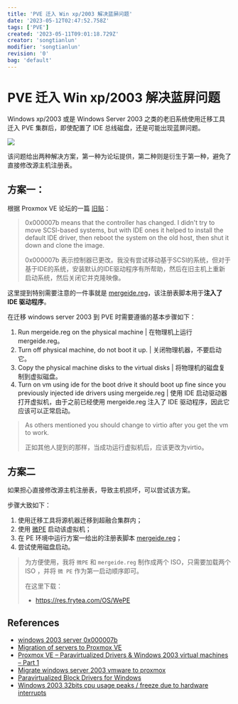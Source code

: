 ```yaml
---
title: 'PVE 迁入 Win xp/2003 解决蓝屏问题'
date: '2023-05-12T02:47:52.758Z'
tags: ['PVE']
created: '2023-05-11T09:01:18.729Z'
creator: 'songtianlun'
modifier: 'songtianlun'
revision: '0'
bag: 'default'
---
```


<!-- Exported from TiddlyWiki at 23:05, 27th 五月 2023 -->

# PVE 迁入 Win xp/2003 解决蓝屏问题

Windows xp/2003 或是 Windows Server 2003 之类的老旧系统使用迁移工具迁入 PVE 集群后，即使配置了 IDE 总线磁盘，还是可能出现蓝屏问题。

![](https://imagehost-cdn.frytea.com//images/2023/05/11/s74gtk-2.png)

该问题给出两种解决方案，第一种为论坛提供，第二种则是衍生于第一种，避免了直接修改源主机注册表。

## 方案一：

根据 Proxmox VE 论坛的一篇 [旧贴](https://forum.proxmox.com/threads/windows-2003-server-0x000007b.7585/post-43388)：

> 0x000007b means that the controller has changed. I didn't try to move SCSI-based systems, but with IDE ones it helped to install the default IDE driver, then reboot the system on the old host, then shut it down and clone the image.
> 
> 0x000007b 表示控制器已更改。我没有尝试移动基于SCSI的系统，但对于基于IDE的系统，安装默认的IDE驱动程序有所帮助，然后在旧主机上重新启动系统，然后关闭它并克隆映像。

这里提到特别需要注意的一件事就是 [mergeide.reg](https://pve.proxmox.com/wiki/Migration_of_servers_to_Proxmox_VE#Prepare_Windows)，该注册表脚本用于**注入了 IDE 驱动程序**。

在迁移 windows server 2003 到 PVE 时需要遵循的基本步骤如下：

1. Run mergeide.reg on the physical machine | 在物理机上运行mergeide.reg。
2. Turn off physical machine, do not boot it up. | 关闭物理机器，不要启动它。
3. Copy the physical machine disks to the virtual disks | 将物理机的磁盘复制到虚拟磁盘。
4. Turn on vm using ide for the boot drive it should boot up fine since you previously injected ide drivers using mergeide.reg | 使用 IDE 启动驱动器打开虚拟机，由于之前已经使用 mergeide.reg 注入了 IDE 驱动程序，因此它应该可以正常启动。

> As others mentioned you should change to virtio after you get the vm to work.
> 
> 正如其他人提到的那样，当成功运行虚拟机后，应该更改为virtio。

## 方案二

如果担心直接修改源主机注册表，导致主机损坏，可以尝试该方案。

步骤大致如下：

1. 使用迁移工具将源机器迁移到超融合集群内；
2. 使用 [微PE](<https://www.wepe.com.cn/download.html>) 启动该虚拟机；
3. 在 PE 环境中运行方案一给出的注册表脚本  [mergeide.reg](<https://pve.proxmox.com/wiki/Migration_of_servers_to_Proxmox_VE#Prepare_Windows>)；
4. 尝试使用磁盘启动。

> 为方便使用，我将 `微PE` 和 `mergeide.reg` 制作成两个 ISO，只需要加载两个 ISO ，并将 `微 PE` 作为第一启动顺序即可。
> 
> 在这里下载：
> 
> - <https://res.frytea.com/OS/WePE>

## References

* [windows 2003 server 0x000007b](https://forum.proxmox.com/threads/windows-2003-server-0x000007b.7585/)
* [Migration of servers to Proxmox VE](https://pve.proxmox.com/wiki/Migration_of_servers_to_Proxmox_VE#Prepare_Windows)
* [Proxmox VE – Paravirtualized Drivers & Windows 2003 virtual machines – Part 1](http://c-nergy.be/blog/?p=1032)
* [Migrate windows server 2003 vmware to proxmox](https://forum.proxmox.com/threads/migrate-windows-server-2003-vmware-to-proxmox.45148/)
* [Paravirtualized Block Drivers for Windows](https://pve.proxmox.com/wiki/Paravirtualized_Block_Drivers_for_Windows)
* [Windows 2003 32bits cpu usage peaks / freeze due to hardware interrupts](https://forum.proxmox.com/threads/windows-2003-32bits-cpu-usage-peaks-freeze-due-to-hardware-interrupts.15862/)